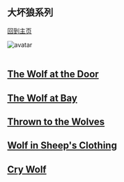 ## 大坏狼系列
[回到主页](https://boheme130.github.io/Fiction.git.io/)

![avatar](https://i0.wp.com/afoxswandering.com/wp-content/uploads/2021/06/the-big-bad-wolf-series-by-charlie-adhara.png?resize=750%2C333&ssl=1)
<br>
<br>

## [The Wolf at the Door](https://boheme130.github.io/WolfAtDoor.git.io/)
## [The Wolf at Bay](https://boheme130.github.io/WolfAtBay.git.io/)
## [Thrown to the Wolves](https://boheme130.github.io/ThrownToWolves/)
## [Wolf in Sheep's Clothing](https://boheme130.github.io/WolfInSheepCloth/)
## [Cry Wolf](https://boheme130.github.io/CryWolf/)
